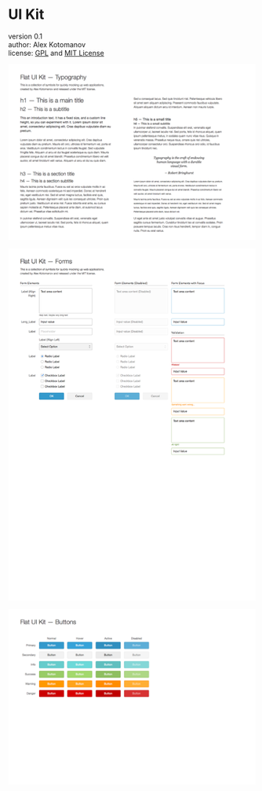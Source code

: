 <h1>UI Kit</h1>

version 0.1<br />
author: Alex Kotomanov<br />
license: <a href="http://www.gnu.org/licenses/old-licenses/gpl-2.0.html">GPL</a> and <a href="http://www.opensource.org/licenses/mit-license.php">MIT License</a>


![Typography](https://raw.githubusercontent.com/akotomanov/UI-Library/gh-pages/design/PNG/Typography.png)


![Forms](https://raw.githubusercontent.com/akotomanov/UI-Library/gh-pages/design/PNG/Forms.png)

![Buttons](https://raw.githubusercontent.com/akotomanov/UI-Library/gh-pages/design/PNG/Buttons.png)
